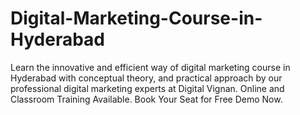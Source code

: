 # Digital-Marketing-Course-in-Hyderabad
Learn the innovative and efficient way of digital marketing course in Hyderabad with conceptual theory, and practical approach by our professional digital marketing experts at Digital Vignan. Online and Classroom Training Available. Book Your Seat for Free Demo Now.
